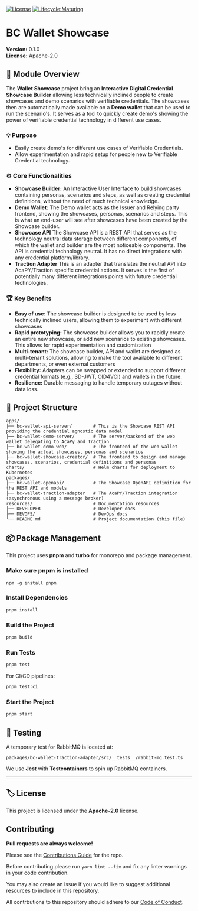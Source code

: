 [![License](https://img.shields.io/badge/License-Apache%202.0-blue.svg)](https://opensource.org/licenses/Apache-2.0)
[![Lifecycle:Maturing](https://img.shields.io/badge/Lifecycle-Maturing-007EC6)](https://github.com/bcgov/repomountie/blob/master/doc/lifecycle-badges.md)

# BC Wallet Showcase

**Version:** 0.1.0  
**License:** Apache-2.0

## 📝 Module Overview

The **Wallet Showcase** project bring an **Interactive Digital Credential Showcase Builder** allowing less technically inclined people to create showcases and demo scenarios with
verifiable credentials. The showcases then are automatically made available on a **Demo wallet** that can be used to run the scenario's. It serves as a tool to quickly create
demo's showing the power of verifiable credential technology in different use cases.

### 💡 Purpose

- Easily create demo's for different use cases of Verifiable Credentials.
- Allow experimentation and rapid setup for people new to Verifiable Credential technology.

### ⚙️ Core Functionalities

- **Showcase Builder:** An Interactive User Interface to build showcases containing personas, scenarios and steps, as well as creating credential definitions, without the need of
  much technical knowledge.
- **Demo Wallet:** The Demo wallet acts as the Issuer and Relying party frontend, showing the showcases, personas, scenarios and steps. This is what an end-user will see after
  showcases have been created by the Showcase builder.
- **Showcase API** The Showcase API is a REST API that serves as the technology neutral data storage between different components, of which the wallet and builder are the most
  noticeable components. The API is credential technology neutral. It has no direct integrations with any credential platform/library.
- **Traction Adapter** This is an adapter that translates the neutral API into AcaPY/Traction specific credential actions. It serves is the first of potentially many different
  integrations points with future credential technologies.

### 🏆 Key Benefits
- **Easy of use:** The showcase builder is designed to be used by less technically inclined users, allowing them to experiment with different showcases
- **Rapid prototyping:** The showcase builder allows you to rapidly create an entire new showcase, or add new scenarios to existing showcases. This allows for rapid experimentation and customization
- **Multi-tenant:** The showcase builder, API and wallet are designed as multi-tenant solutions, allowing to make the tool available to different departments, or even external customers
- **Flexibility:** Adapters can be swapped or extended to support different credential formats (e.g., SD-JWT, OID4VCI) and wallets in the future.
- **Resilience:** Durable messaging to handle temporary outages without data loss.

## 📁 Project Structure

```
apps/
├── bc-wallet-api-server/        # This is the Showcase REST API providing the credential agnostic data model
├── bc-wallet-demo-server/       # The server/backend of the web wallet delegating to AcaPy and Traction
├── bc-wallet-demo-web/          # The frontend of the web wallet showing the actual showcases, personas and scenarios
├── bc-wallet-showcase-creator/  # The frontend to design and manage showcases, scenarios, credential definitions and personas
charts/                          # Helm charts for deployment to Kubernetes
packages/
├── bc-wallet-openapi/           # The Showcase OpenAPI definition for the REST API and models
├── bc-wallet-traction-adapter   # The AcaPY/Traction integration (asynchronous using a message broker)
resources/                       # Documentation resources
├── DEVELOPER                    # Developer docs
├── DEVOPS/                      # DevOps docs
└── README.md                    # Project documentation (this file)
```
## 📦 Package Management

This project uses **pnpm** and **turbo** for monorepo and package management.

### Make sure pnpm is installed

````shell
npm -g install pnpm
````

### Install Dependencies

```bash
pnpm install
```

### Build the Project

```bash
pnpm build
```

### Run Tests

```bash
pnpm test
```

For CI/CD pipelines:

```bash
pnpm test:ci
```

### Start the Project

```bash
pnpm start
```

## 🧪 Testing

A temporary test for RabbitMQ is located at:

```
packages/bc-wallet-traction-adapter/src/__tests__/rabbit-mq.test.ts
```

We use **Jest** with **Testcontainers** to spin up RabbitMQ containers.

---

## 🏷️ License

This project is licensed under the **Apache-2.0** license.


## Contributing

**Pull requests are always welcome!**

Please see the [Contributions Guide](CONTRIBUTING.md) for the repo.

Before contributing please run `yarn lint --fix` and fix any linter warnings in your code contribution.

You may also create an issue if you would like to suggest additional resources to include in this repository.

All contrbutions to this repository should adhere to our [Code of Conduct](./CODE_OF_CONDUCT).